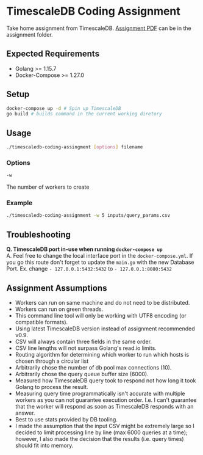 # TimescaleDB Coding Assignment

Take home assignment from TimescaleDB. [Assignment PDF](assigment/cloud-coding-assignment.pdf) can be in the assignment folder.

## Expected Requirements
- Golang >= 1.15.7
- Docker-Compose >= 1.27.0

## Setup
```bash
docker-compose up -d # Spin up TimescaleDB
go build # builds command in the current working diretory
```

## Usage
```bash
./timescaledb-coding-assingment [options] filename
```

### Options
```bash
-w
```
The number of workers to create

### Example
```bash
./timescaledb-coding-assignment -w 5 inputs/query_params.csv
```

## Troubleshooting
**Q. TimescaleDB port in-use when running `docker-compose up`**\
A. Feel free to change the local interface port in the `docker-compose.yml`. If you go this route don't forget to update the `main.go` with the new Database Port. Ex. change `- 127.0.0.1:5432:5432` to `- 127.0.0.1:8080:5432`

## Assignment Assumptions
- Workers can run on same machine and do not need to be distributed.
- Workers can run on green threads.
- This command line tool will only be working with UTF8 encoding (or compatible formats).
- Using latest TimescaleDB version instead of assignment recommended v0.9.
- CSV will always contain three fields in the same order.
- CSV line lengths will not surpass Golang's read.io limits.
- Routing algorithm for determining which worker to run which hosts is chosen through a circular list
- Arbitrarily chose the number of db pool max connections (10).
- Arbitrarily chose the query queue buffer size (6000).
- Measured how TimescaleDB query took to respond not how long it took Golang to process the result.
- Measuring query time programmatically isn't accurate with multiple workers as you can not guarantee execution order. I.e. I can't guarantee that the worker will respond as soon as TimescaleDB responds with an answer.
- Best to use stats provided by DB tooling.
- I made the assumption that the input CSV might be extremely large so I decided to limit processing line by line (max 6000 queries at a time); however, I also made the decision that the results (i.e. query times) should fit into memory.